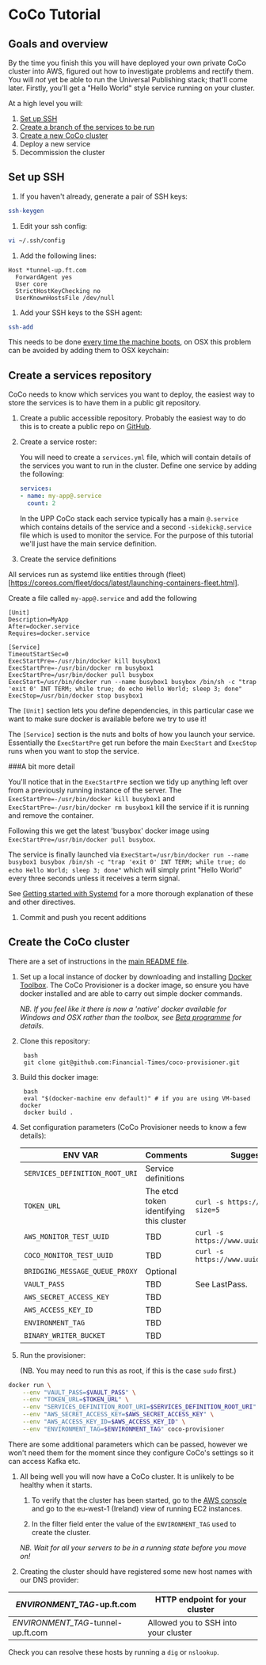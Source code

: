 CoCo Tutorial
=============


Goals and overview
------------------

By the time you finish this you will have deployed your own private CoCo cluster into AWS,
figured out how to investigate problems and rectify them. You will *not* yet be able to run the
Universal Publishing stack; that'll come later. Firstly, you'll get a "Hello World" style service running
on your cluster.

At a high level you will:

1. [Set up SSH](#Set-up-SSH)
1. [Create a branch of the services to be run](#Creating-an-environment-branch)
1. [Create a new CoCo cluster](#Create-a-CoCo-cluster)
1. Deploy a new service
1. Decommission the cluster


Set up SSH
----------

1. If you haven't already, generate a pair of SSH keys:
```sh
ssh-keygen
```

1. Edit your ssh config:
```sh
vi ~/.ssh/config
```

1. Add the following lines:
```
Host *tunnel-up.ft.com
  ForwardAgent yes
  User core
  StrictHostKeyChecking no
  UserKnownHostsFile /dev/null
```

1. Add your SSH keys to the SSH agent:
```sh
ssh-add
```
  This needs to be done [every time the machine boots](http://unix.stackexchange.com/questions/140075/ssh-add-is-not-persistent-between-reboots), on OSX this problem can be avoided by adding them to OSX keychain:

Create a services repository
----------------------------

CoCo needs to know which services you want to deploy, the easiest way to store the services is to have them in a public git repository.

1. Create a public accessible repository. Probably the easiest way to do this is to create a public repo on [GitHub](https://github.com).

1. Create a service roster:

    You will need to create a `services.yml` file, which will contain details of the services you want to run in the cluster.
    Define one service by adding the following:

    ```yaml
    services:
    - name: my-app@.service
      count: 2
    ```

    In the UPP CoCo stack each service typically has a main `@.service` which contains details of the service and a
    second `-sidekick@.service` file which is used to monitor the service. For the purpose of this tutorial we'll
    just have the main service definition.

1. Create the service definitions

  All services run as systemd like entities through (fleet)[https://coreos.com/fleet/docs/latest/launching-containers-fleet.html].

  Create a file called `my-app@.service` and add the following

  ```
  [Unit]
  Description=MyApp
  After=docker.service
  Requires=docker.service

  [Service]
  TimeoutStartSec=0
  ExecStartPre=-/usr/bin/docker kill busybox1
  ExecStartPre=-/usr/bin/docker rm busybox1
  ExecStartPre=/usr/bin/docker pull busybox
  ExecStart=/usr/bin/docker run --name busybox1 busybox /bin/sh -c "trap 'exit 0' INT TERM; while true; do echo Hello World; sleep 3; done"
  ExecStop=/usr/bin/docker stop busybox1
  ```

  The `[Unit]` section lets you define dependencies, in this particular case we want to make sure docker is available before we try to use it!

  The `[Service]` section is the nuts and bolts of how you launch your service. Essentially the `ExecStartPre` get run before the main `ExecStart` and `ExecStop` runs when you want to stop the service.

###A bit more detail

  You'll notice that in the `ExecStartPre` section we tidy up anything left over from a previously running instance of the server. The `ExecStartPre=-/usr/bin/docker kill busybox1` and `ExecStartPre=-/usr/bin/docker rm busybox1` kill the service if it is running and remove the container.

  Following this we get the latest 'busybox' docker image using `ExecStartPre=/usr/bin/docker pull busybox`.

  The service is finally launched via `ExecStart=/usr/bin/docker run --name busybox1 busybox /bin/sh -c "trap 'exit 0' INT TERM; while true; do echo Hello World; sleep 3; done"` which will simply print "Hello World" every three seconds unless it receives a term signal.

  See [Getting started with Systemd](https://coreos.com/docs/launching-containers/launching/getting-started-with-systemd/) for a more thorough explanation of these and other directives.

1. Commit and push you recent additions


Create the CoCo cluster
---------------------

There are a set of instructions in the [main README file](/README.md).

1. Set up a local instance of docker by downloading and installing [Docker Toolbox](https://www.docker.com/products/docker-toolbox).
The CoCo Provisioner is a docker image, so ensure you have docker installed and are able to carry out
simple docker commands.

    *NB. If you feel like it there is now a 'native' docker available for
Windows and OSX rather than the toolbox, see [Beta programme](https://beta.docker.com/docs/features-overview/) for details.*

1. Clone this repository:

        bash
        git clone git@github.com:Financial-Times/coco-provisioner.git

1. Build this docker image:

        bash
        eval "$(docker-machine env default)" # if you are using VM-based docker
        docker build .

1. Set configuration parameters (CoCo Provisioner needs to know a few details):

    |          ENV VAR               |      Comments                           |                Suggested / default value             |
    | ------------------------------ | --------------------------------------- | ---------------------------------------------------- |
    | `SERVICES_DEFINITION_ROOT_URI` | Service definitions                     |                                                      |
    | `TOKEN_URL`                    | The etcd token identifying this cluster | `curl -s https://discovery.etcd.io/new?size=5`       |
    | `AWS_MONITOR_TEST_UUID`        | TBD                                     | `curl -s https://www.uuidgenerator.net/api/version4` |
    | `COCO_MONITOR_TEST_UUID`       | TBD                                     | `curl -s https://www.uuidgenerator.net/api/version4` |
    | `BRIDGING_MESSAGE_QUEUE_PROXY` | Optional                                |                                                      |
    | `VAULT_PASS`                   | TBD                                     | See LastPass.                                        |
    | `AWS_SECRET_ACCESS_KEY`        | TBD                                     |                                                      |
    | `AWS_ACCESS_KEY_ID`            | TBD                                     |                                                      |
    | `ENVIRONMENT_TAG`              | TBD                                     |                                                      |
    | `BINARY_WRITER_BUCKET`         | TBD                                     |                                                      |

1. Run the provisioner:

    (NB. You may need to run this as root, if this is the case `sudo` first.)
  ```bash
  docker run \
      --env "VAULT_PASS=$VAULT_PASS" \
      --env "TOKEN_URL=$TOKEN_URL" \
      --env "SERVICES_DEFINITION_ROOT_URI=$SERVICES_DEFINITION_ROOT_URI" \
      --env "AWS_SECRET_ACCESS_KEY=$AWS_SECRET_ACCESS_KEY" \
      --env "AWS_ACCESS_KEY_ID=$AWS_ACCESS_KEY_ID" \
      --env "ENVIRONMENT_TAG=$ENVIRONMENT_TAG" coco-provisioner
  ```

  There are some additional parameters which can be passed, however we won't need them for the moment since they configure CoCo's settings so it can access Kafka etc.

1. All being well you will now have a CoCo cluster. It is unlikely to be healthy when it starts.

    1. To verify that the cluster has been started, go to the [AWS console](http://awslogin.internal.ft.com/) and go to the
eu-west-1 (Ireland) view of running EC2 instances.

    1. In the filter field enter the value of the `ENVIRONMENT_TAG` used to create the cluster.

    *NB. Wait for all your servers to be in a running state before you move on!*



1. Creating the cluster should have registered some new host names with our DNS provider:

  | _ENVIRONMENT_TAG_-up.ft.com        | HTTP endpoint for your cluster       |
  | ---------------------------------- | -------------------------------------|
  | _ENVIRONMENT_TAG_-tunnel-up.ft.com | Allowed you to SSH into your cluster |

  Check you can resolve these hosts by running a `dig` or `nslookup`.
